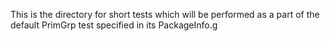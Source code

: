 This is the directory for short tests which will be performed as a part
of the default PrimGrp test specified in its PackageInfo.g
